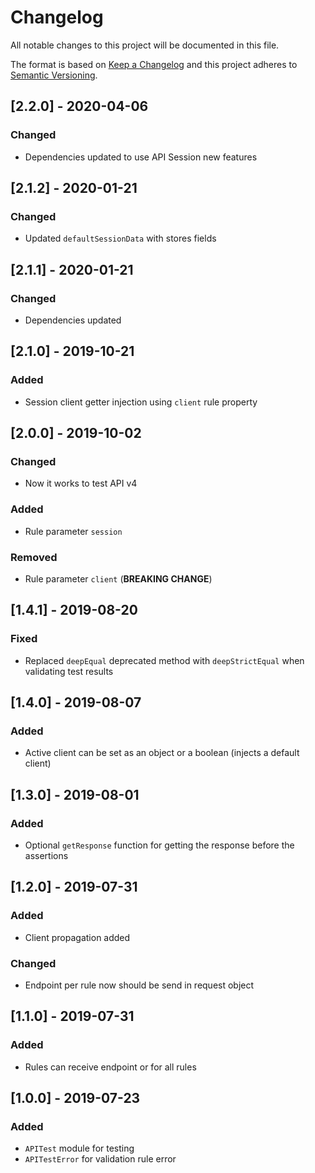 # Changelog

All notable changes to this project will be documented in this file.

The format is based on [Keep a Changelog](http://keepachangelog.com/en/1.0.0/)
and this project adheres to [Semantic Versioning](http://semver.org/spec/v2.0.0.html).

## [2.2.0] - 2020-04-06
### Changed
- Dependencies updated to use API Session new features

## [2.1.2] - 2020-01-21
### Changed
- Updated `defaultSessionData` with stores fields

## [2.1.1] - 2020-01-21
### Changed
- Dependencies updated

## [2.1.0] - 2019-10-21
### Added
- Session client getter injection using `client` rule property

## [2.0.0] - 2019-10-02
### Changed
- Now it works to test API v4

### Added
- Rule parameter `session`

### Removed
- Rule parameter `client` (**BREAKING CHANGE**)

## [1.4.1] - 2019-08-20
### Fixed
- Replaced `deepEqual` deprecated method with `deepStrictEqual` when validating test results

## [1.4.0] - 2019-08-07
### Added
- Active client can be set as an object or a boolean (injects a default client)

## [1.3.0] - 2019-08-01
### Added
- Optional `getResponse` function for getting the response before the assertions

## [1.2.0] - 2019-07-31
### Added
- Client propagation added

### Changed
- Endpoint per rule now should be send in request object

## [1.1.0] - 2019-07-31
### Added
- Rules can receive endpoint or for all rules

## [1.0.0] - 2019-07-23
### Added
- `APITest` module for testing
- `APITestError` for validation rule error

